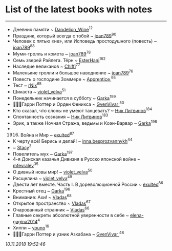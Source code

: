 # List of the latest books with notes
---

* Дневник памяти ~ [Dandelion_Wine](users/586/58602788-vkontakte)<sup>12</sup>
* Праздник, который всегда с тобой ~ [joan789](users/240/2401650-vkontakte)<sup>90</sup>
* Человек с пятью «не», или Исповедь простодушного (повесть) ~ [joan789](users/240/2401650-vkontakte)<sup>88</sup>
* Муми-тролль и комета ~ [joan789](users/240/2401650-vkontakte)<sup>78</sup>
* Семь зверей Райлега. Тёрн ~ [EsterHani](users/305/30558181-vkontakte)<sup>162</sup>
* Наследие великанов ~ [Chiffi](users/105/105831994080785626680-google)<sup>77</sup>
* Маленькие тролли и большое наводнение ~ [joan789](users/240/2401650-vkontakte)<sup>76</sup>
* Повесть о господине Зоммере ~ [Apprentice ](users/528/52821952-vkontakte)<sup>95</sup>
* Тест ~ [rNix](users/115/115622071-twitter)<sup>65</sup>
* Шикаста ~ [violet_velva](users/116/116961712580551399099-google)<sup>51</sup>
* Понедельник начинается в субботу ~ [Garka](users/115/115753719718250012620-google)<sup>199</sup>
* 🧙🏻‍♂️Гарри Поттер и Орден Феникса ~ [GvenVivar ](users/158/158266434925901-facebook)<sup>50</sup>
* Кто сказал, что слоны не умеют танцевать? ~ [Ник Литвинов](users/241/241974816-vkontakte)<sup>184</sup>
* Спонтанность сознания ~ [Ник Литвинов](users/241/241974816-vkontakte)<sup>183</sup>
* Эрик, а также Ночная Стража, ведьмы и Коэн-Варвар ~ [Garka](users/115/115753719718250012620-google)<sup>198</sup>
* 1916. Война и Мир ~ [exulted](users/100/100599204551896265722-google)<sup>87</sup>
* К черту всё! Берись и делай! ~ [inna.besprozvannykh](users/733/73323849-yandex)<sup>44</sup>
*  ~ [Stacy](users/309/30902475-vkontakte)<sup>3</sup>
* Повелитель мух ~ [Garka](users/115/115753719718250012620-google)<sup>197</sup>
* 4-я Донская казачья  Дивизия в Русско японской войне ~ [mfevralev](users/140/140966150-vkontakte)<sup>35</sup>
* О дивный новы мир! ~ [violet_velva](users/116/116961712580551399099-google)<sup>50</sup>
* Расщелина ~ [violet_velva](users/116/116961712580551399099-google)<sup>49</sup>
* Двести лет вместе. Часть I. В дореволюционной России ~ [exulted](users/100/100599204551896265722-google)<sup>86</sup>
* Крестный отец ~ [Garka](users/115/115753719718250012620-google)<sup>196</sup>
* Внимание: Ахи! ~ [Vladas](users/107/107621344637148469804-google)<sup>68</sup>
* Открытое пространство ~ [Vladas](users/107/107621344637148469804-google)<sup>67</sup>
* Очарованный странник ~ [Vladas](users/107/107621344637148469804-google)<sup>66</sup>
* Главные секреты абсолютной уверенности в себе ~ [elena-gagina2014](users/208/208969292-yandex)<sup>4</sup>
* Хиппи ~ [youno](users/302/302928912-vkontakte)<sup>16</sup>
* 🧙🏻‍♂️Гарри Поттер и узник Азкабана ~ [GvenVivar ](users/158/158266434925901-facebook)<sup>48</sup>


_10.11.2018 19:52:46_
